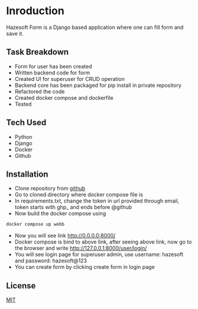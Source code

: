 # Inroduction

Hazesoft Form is a Django based application where one can fill form and save it.

## Task Breakdown
- Form for user has been created
- Written backend code for form
- Created UI for superuser for CRUD operation
- Backend core has been packaged for pip install in private repository
- Refactored the code
- Created docker compose and dockerfile
- Tested

## Tech Used
- Python
- Django
- Docker
- Github

## Installation
- Clone repository from [github](https://github.com/prajwal-stha/technical-assessment-python.git)
- Go to cloned directory where docker compose file is
- In requirements.txt, change the token in url provided through email, token starts with ghp_ and ends before @github
- Now build the docker compose using 
```bash
docker compose up webb
```
- Now you will see link http://0.0.0.0:8000/
- Docker compose is bind to above link, after seeing above link, now go to the browser and write http://127.0.0.1:8000/user/login/
- You will see login page for superuser admin, use username: hazesoft and password: hazesoft@123
- You can create form by clicking create form in login page


## License

[MIT](https://choosealicense.com/licenses/mit/)